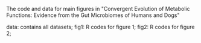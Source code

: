 The code and data for main figures in "Convergent Evolution of Metabolic Functions: Evidence from the Gut Microbiomes of Humans and Dogs"

data: contains all datasets;
fig1: R codes for figure 1;
fig2: R codes for figure 2;

